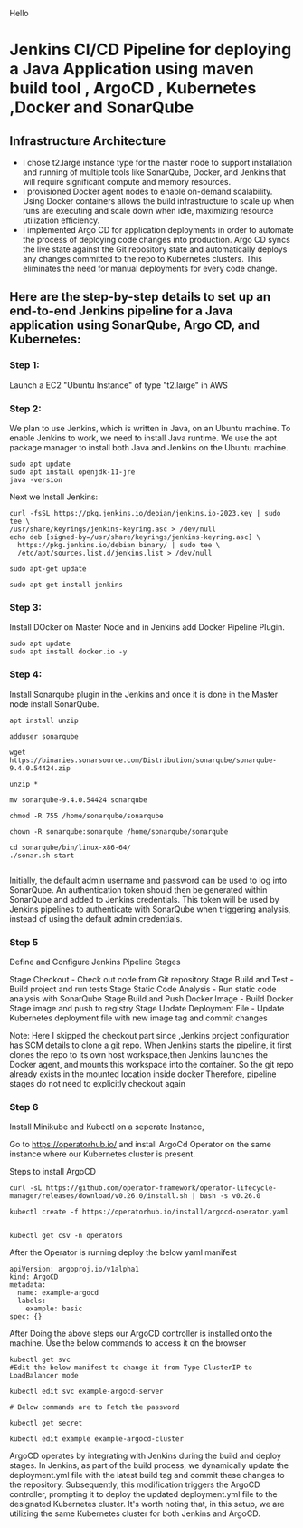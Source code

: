 Hello
# Jenkins CI/CD Pipeline for deploying a Java Application using maven build tool , ArgoCD , Kubernetes ,Docker and SonarQube

## Infrastructure Architecture 

* I chose t2.large instance type for the master node to support installation and running of multiple tools like SonarQube, Docker, and Jenkins that will require significant compute and memory resources.
* I provisioned Docker agent nodes to enable on-demand scalability. Using Docker containers allows the build infrastructure to scale up when runs are executing and scale down when idle, maximizing resource utilization efficiency.
* I implemented Argo CD for application deployments in order to automate the process of deploying code changes into production. Argo CD syncs the live state against the Git repository state and automatically deploys any changes committed to the repo to Kubernetes clusters. This eliminates the need for manual deployments for every code change.

## Here are the step-by-step details to set up an end-to-end Jenkins pipeline for a Java application using SonarQube, Argo CD, and Kubernetes:

### Step 1:

Launch a EC2 "Ubuntu Instance" of type "t2.large" in AWS

### Step 2:

We plan to use Jenkins, which is written in Java, on an Ubuntu machine. To enable Jenkins to work, we need to install Java runtime. We use the apt package manager to install both Java and Jenkins on the Ubuntu machine.

```
sudo apt update
sudo apt install openjdk-11-jre
java -version

```

Next we Install Jenkins:
```
curl -fsSL https://pkg.jenkins.io/debian/jenkins.io-2023.key | sudo tee \
/usr/share/keyrings/jenkins-keyring.asc > /dev/null
echo deb [signed-by=/usr/share/keyrings/jenkins-keyring.asc] \
  https://pkg.jenkins.io/debian binary/ | sudo tee \
  /etc/apt/sources.list.d/jenkins.list > /dev/null

sudo apt-get update

sudo apt-get install jenkins

```

### Step 3:

Install DOcker on Master Node and in Jenkins add Docker Pipeline Plugin.

```
sudo apt update
sudo apt install docker.io -y

```

### Step 4:

Install Sonarqube plugin in the Jenkins and once it is done in the Master node install SonarQube.

```
apt install unzip

adduser sonarqube

wget https://binaries.sonarsource.com/Distribution/sonarqube/sonarqube-9.4.0.54424.zip

unzip *

mv sonarqube-9.4.0.54424 sonarqube

chmod -R 755 /home/sonarqube/sonarqube

chown -R sonarqube:sonarqube /home/sonarqube/sonarqube

cd sonarqube/bin/linux-x86-64/
./sonar.sh start


```
Initially, the default admin username and password can be used to log into SonarQube. An authentication token should then be generated within SonarQube and added to Jenkins credentials. This token will be used by Jenkins pipelines to authenticate with SonarQube when triggering analysis, instead of using the default admin credentials.


### Step 5

Define and Configure Jenkins Pipeline Stages

Stage Checkout - Check out code from Git repository 
Stage Build and Test - Build project and run tests
Stage Static Code Analysis - Run static code analysis with SonarQube
Stage Build and Push Docker Image - Build Docker Stage image and push to registry
Stage Update Deployment File - Update Kubernetes deployment file with new image tag and commit changes

Note: Here I skipped the checkout part since ,Jenkins project configuration has SCM details to clone a git repo.
When Jenkins starts the pipeline, it first clones the repo to its own host workspace,then Jenkins launches the Docker agent, and mounts this workspace into the container. So the git repo already exists in the mounted location inside docker
Therefore, pipeline stages do not need to explicitly checkout again

### Step 6

Install Minikube and Kubectl on a seperate Instance,

Go to https://operatorhub.io/ and install ArgoCd Operator on the same instance where our Kubernetes cluster is present.

Steps to install ArgoCD

```
curl -sL https://github.com/operator-framework/operator-lifecycle-manager/releases/download/v0.26.0/install.sh | bash -s v0.26.0

kubectl create -f https://operatorhub.io/install/argocd-operator.yaml


kubectl get csv -n operators

```

After the Operator is running deploy the below yaml manifest 

```
apiVersion: argoproj.io/v1alpha1
kind: ArgoCD
metadata:
  name: example-argocd
  labels:
    example: basic
spec: {}

```

After Doing the above steps our ArgoCD controller is installed onto the machine. Use the below commands to access it on the browser

```
kubectl get svc
#Edit the below manifest to change it from Type ClusterIP to LoadBalancer mode

kubectl edit svc example-argocd-server

# Below commands are to Fetch the password

kubectl get secret

kubectl edit example example-argocd-cluster

```

ArgoCD operates by integrating with Jenkins during the build and deploy stages. In Jenkins, as part of the build process, we dynamically update the deployment.yml file with the latest build tag and commit these changes to the repository. Subsequently, this modification triggers the ArgoCD controller, prompting it to deploy the updated deployment.yml file to the designated Kubernetes cluster. It's worth noting that, in this setup, we are utilizing the same Kubernetes cluster for both Jenkins and ArgoCD.



